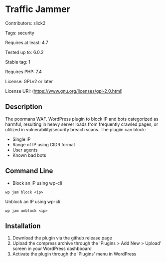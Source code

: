 # Traffic Jammer
Contributors: slick2

Tags: security

Requires at least: 4.7

Tested up to: 6.0.2

Stable tag: 1

Requires PHP: 7.4

License: GPLv2 or later

License URI: (https://www.gnu.org/licenses/gpl-2.0.html)

## Description

The poormans WAF.  WordPress plugin to block IP and bots categorized as harmful, resulting in heavy server loads from frequently crawled pages, or utilized in vulnerability/security breach scans.  The plugiin can block:

- Single IP
- Range of IP using CIDR format
- User agents 
- Known bad bots

## Command Line
- Block an IP using wp-cli
```
wp jam block <ip>
```
Unblock an IP using wp-cli
```
wp jam unblock <ip>
```


## Installation

1. Download the plugin via the github release page
1. Upload the compress archive through the 'Plugins > Add New > Upload' screen in your WordPress dashbboard
1. Activate the plugin through the 'Plugins' menu in WordPress 